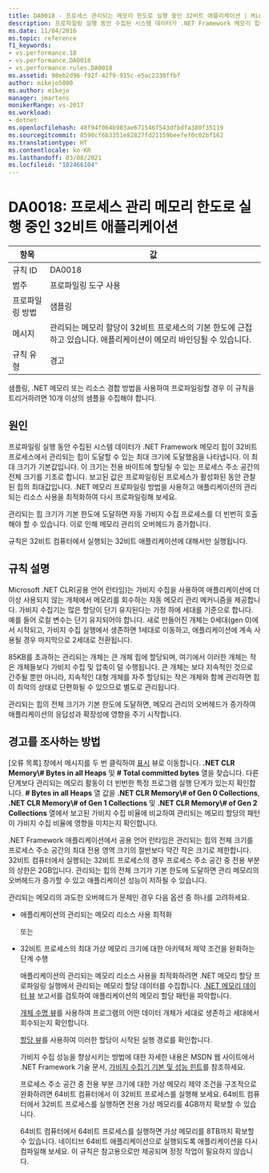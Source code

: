 ```yaml
---
title: DA0018 - 프로세스 관리되는 메모리 한도로 실행 중인 32비트 애플리케이션 | Microsoft Docs
description: 프로파일링 실행 동안 수집된 시스템 데이터가 .NET Framework 메모리 힙이 32비트 프로세스에서 관리되는 힙이 도달할 수 있는 최대 크기에 도달했음을 나타냅니다.
ms.date: 11/04/2016
ms.topic: reference
f1_keywords:
- vs.performance.18
- vs.performance.DA0018
- vs.performance.rules.DA0018
ms.assetid: 98eb2d96-f92f-42f9-915c-e5ac2330ffbf
author: mikejo5000
ms.author: mikejo
manager: jmartens
monikerRange: vs-2017
ms.workload:
- dotnet
ms.openlocfilehash: 48f94f064b983ae671546f543dfbdfa380f35119
ms.sourcegitcommit: 8590cf6b3351e82827fd21159beefef0c02bf162
ms.translationtype: HT
ms.contentlocale: ko-KR
ms.lasthandoff: 03/08/2021
ms.locfileid: "102466104"
---
```

# <a name="da0018-32-bit-application-running-at-process-managed-memory-limits"></a>DA0018: 프로세스 관리 메모리 한도로 실행 중인 32비트 애플리케이션

|항목|값|
|-|-|
|규칙 ID|DA0018|
|범주|프로파일링 도구 사용|
|프로파일링 방법|샘플링|
|메시지|관리되는 메모리 할당이 32비트 프로세스의 기본 한도에 근접하고 있습니다. 애플리케이션이 메모리 바인딩될 수 있습니다.|
|규칙 유형|경고|

 샘플링, .NET 메모리 또는 리소스 경합 방법을 사용하여 프로파일링할 경우 이 규칙을 트리거하려면 10개 이상의 샘플을 수집해야 합니다.

## <a name="cause"></a>원인
 프로파일링 실행 동안 수집된 시스템 데이터가 .NET Framework 메모리 힙이 32비트 프로세스에서 관리되는 힙이 도달할 수 있는 최대 크기에 도달했음을 나타냅니다. 이 최대 크기가 기본값입니다. 이 크기는 전용 바이트에 할당될 수 있는 프로세스 주소 공간의 전체 크기를 기초로 합니다. 보고된 값은 프로파일링된 프로세스가 활성화된 동안 관찰된 힙의 최대값입니다. .NET 메모리 프로파일링 방법을 사용하고 애플리케이션의 관리되는 리소스 사용을 최적화하여 다시 프로파일링해 보세요.

 관리되는 힙 크기가 기본 한도에 도달하면 자동 가비지 수집 프로세스를 더 빈번히 호출해야 할 수 있습니다. 이로 인해 메모리 관리의 오버헤드가 증가합니다.

 규칙은 32비트 컴퓨터에서 실행되는 32비트 애플리케이션에 대해서만 실행됩니다.

## <a name="rule-description"></a>규칙 설명
 Microsoft .NET CLR(공용 언어 런타임)는 가비지 수집을 사용하여 애플리케이션에 더 이상 사용되지 않는 개체에서 메모리를 회수하는 자동 메모리 관리 메커니즘을 제공합니다. 가비지 수집기는 많은 할당이 단기 유지된다는 가정 하에 세대를 기준으로 합니다. 예를 들어 로컬 변수는 단기 유지되어야 합니다. 새로 만들어진 개체는 0세대(gen 0)에서 시작되고, 가비지 수집 실행에서 생존하면 1세대로 이동하고, 애플리케이션에 계속 사용될 경우 마지막으로 2세대로 전환됩니다.

 85KB를 초과하는 관리되는 개체는 큰 개체 힙에 할당되며, 여기에서 이러한 개체는 작은 개체들보다 가비지 수집 및 압축이 덜 수행됩니다. 큰 개체는 보다 지속적인 것으로 간주될 뿐만 아니라, 지속적인 대형 개체를 자주 할당되는 작은 개체와 함께 관리하면 힙이 최악의 상태로 단편화될 수 있으므로 별도로 관리됩니다.

 관리되는 힙의 전체 크기가 기본 한도에 도달하면, 메모리 관리의 오버헤드가 증가하여 애플리케이션의 응답성과 확장성에 영향을 주기 시작합니다.

## <a name="how-to-investigate-a-warning"></a>경고를 조사하는 방법
 [오류 목록] 창에서 메시지를 두 번 클릭하여 [표시](../profiling/marks-view.md) 뷰로 이동합니다. **.NET CLR Memory\\# Bytes in all Heaps** 및 **# Total committed bytes** 열을 찾습니다. 다른 단계보다 관리되는 메모리 활동이 더 빈번한 특정 프로그램 실행 단계가 있는지 확인합니다. **# Bytes in all Heaps** 열 값을 **.NET CLR Memory\\# of Gen 0 Collections**, **.NET CLR Memory\\# of Gen 1 Collections** 및 **.NET CLR Memory\\# of Gen 2 Collections** 열에서 보고된 가비지 수집 비율에 비교하여 관리되는 메모리 할당의 패턴이 가비지 수집 비율에 영향을 미치는지 확인합니다.

 .NET Framework 애플리케이션에서 공용 언어 런타임은 관리되는 힙의 전체 크기를 프로세스 주소 공간의 최대 전용 영역 크기의 절반보다 약간 작은 크기로 제한합니다. 32비트 컴퓨터에서 실행되는 32비트 프로세스의 경우 프로세스 주소 공간 중 전용 부분의 상한은 2GB입니다. 관리되는 힙의 전체 크기가 기본 한도에 도달하면 관리 메모리의 오버헤드가 증가할 수 있고 애플리케이션 성능이 저하될 수 있습니다.

 관리되는 메모리의 과도한 오버헤드가 문제인 경우 다음 옵션 중 하나를 고려하세요.

- 애플리케이션의 관리되는 메모리 리소스 사용 최적화

   또는

- 32비트 프로세스의 최대 가상 메모리 크기에 대한 아키텍처 제약 조건을 완화하는 단계 수행

  애플리케이션의 관리되는 메모리 리소스 사용을 최적화하려면 .NET 메모리 할당 프로파일링 실행에서 관리되는 메모리 할당 데이터를 수집합니다. [.NET 메모리 데이터 뷰](../profiling/dotnet-memory-data-views.md) 보고서를 검토하여 애플리케이션의 메모리 할당 패턴을 파악합니다.

  [개체 수명 뷰](../profiling/object-lifetime-view.md)를 사용하여 프로그램의 어떤 데이터 개체가 세대로 생존하고 세대에서 회수되는지 확인합니다.

  [할당 뷰](../profiling/dotnet-memory-allocations-view.md)를 사용하여 이러한 할당이 시작된 실행 경로를 확인합니다.

  가비지 수집 성능을 향상시키는 방법에 대한 자세한 내용은 MSDN 웹 사이트에서 .NET Framework 기술 문서, [가비지 수집기 기본 및 성능 힌트](/previous-versions/dotnet/articles/ms973837(v=msdn.10))를 참조하세요.

  프로세스 주소 공간 중 전용 부분 크기에 대한 가상 메모리 제약 조건을 구조적으로 완화하려면 64비트 컴퓨터에서 이 32비트 프로세스를 실행해 보세요.  64비트 컴퓨터에서 32비트 프로세스를 실행하면 전용 가상 메모리를 4GB까지 확보할 수 있습니다.

  64비트 컴퓨터에서 64비트 프로세스를 실행하면 가상 메모리를 8TB까지 확보할 수 있습니다. 네이티브 64비트 애플리케이션으로 실행되도록 애플리케이션을 다시 컴파일해 보세요. 이 규칙은 참고용으로만 제공되며 정정 작업이 필요하지 않습니다.
